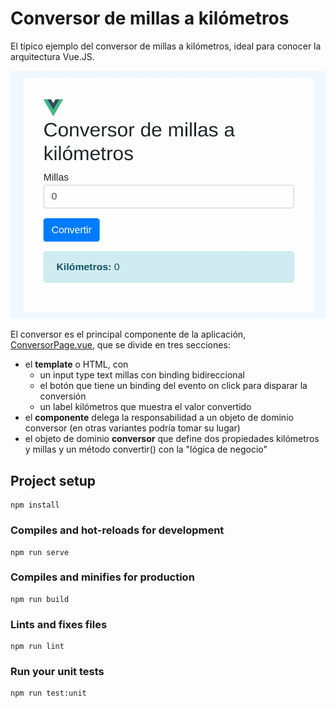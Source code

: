 # Conversor de millas a kilómetros

El típico ejemplo del conversor de millas a kilómetros, ideal para conocer la arquitectura Vue.JS.

![demo](video/demo.gif)

El conversor es el principal componente de la aplicación, [ConversorPage.vue](src/components/ConversorPage.vue), que se divide en tres secciones:

- el **template** o HTML, con
    - un input type text millas con binding bidireccional
    - el botón que tiene un binding del evento on click para disparar la conversión
    - un label kilómetros que muestra el valor convertido
- el **componente** delega la responsabilidad a un objeto de dominio conversor (en otras variantes podría tomar su lugar)
- el objeto de dominio **conversor** que define dos propiedades kilómetros y millas y un método convertir() con la "lógica de negocio"

## Project setup
```
npm install
```

### Compiles and hot-reloads for development
```
npm run serve
```

### Compiles and minifies for production
```
npm run build
```

### Lints and fixes files
```
npm run lint
```

### Run your unit tests
```
npm run test:unit
```

